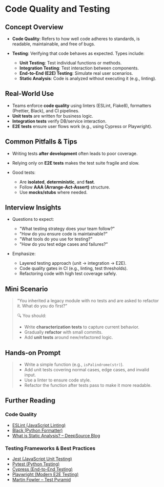 # Code Quality and Testing

## Concept Overview

* **Code Quality**: Refers to how well code adheres to standards, is readable, maintainable, and free of bugs.
* **Testing**: Verifying that code behaves as expected. Types include:

  * **Unit Testing**: Test individual functions or methods.
  * **Integration Testing**: Test interaction between components.
  * **End-to-End (E2E) Testing**: Simulate real user scenarios.
  * **Static Analysis**: Code is analyzed without executing it (e.g., linting).

## Real-World Use

* Teams enforce **code quality** using linters (ESLint, Flake8), formatters (Prettier, Black), and CI pipelines.
* **Unit tests** are written for business logic.
* **Integration tests** verify DB/service interaction.
* **E2E tests** ensure user flows work (e.g., using Cypress or Playwright).

## Common Pitfalls & Tips

* Writing tests **after development** often leads to poor coverage.
* Relying only on **E2E tests** makes the test suite fragile and slow.
* Good tests:

  * Are **isolated**, **deterministic**, and **fast**.
  * Follow **AAA (Arrange-Act-Assert)** structure.
  * Use **mocks/stubs** where needed.

## Interview Insights

* Questions to expect:

  * "What testing strategy does your team follow?"
  * "How do you ensure code is maintainable?"
  * "What tools do you use for testing?"
  * "How do you test edge cases and failures?"
* Emphasize:

  * Layered testing approach (unit → integration → E2E).
  * Code quality gates in CI (e.g., linting, test thresholds).
  * Refactoring code with high test coverage safely.

## Mini Scenario

> "You inherited a legacy module with no tests and are asked to refactor it. What do you do first?"
>
> 🔍 You should:
>
> * Write **characterization tests** to capture current behavior.
> * Gradually **refactor** with small commits.
> * Add **unit tests** around new/refactored logic.

## Hands-on Prompt

> * Write a simple function (e.g., `isPalindrome(str)`).
> * Add unit tests covering normal cases, edge cases, and invalid input.
> * Use a linter to ensure code style.
> * Refactor the function after tests pass to make it more readable.

## Further Reading

### Code Quality

* <a href="https://eslint.org/" target="_blank">ESLint (JavaScript Linting)</a>
* <a href="https://black.readthedocs.io/en/stable/" target="_blank">Black (Python Formatter)</a>
* <a href="https://deepsource.io/blog/static-analysis/" target="_blank">What is Static Analysis? – DeepSource Blog</a>

### Testing Frameworks & Best Practices

* <a href="https://jestjs.io/docs/getting-started" target="_blank">Jest (JavaScript Unit Testing)</a>
* <a href="https://docs.pytest.org/en/stable/" target="_blank">Pytest (Python Testing)</a>
* <a href="https://docs.cypress.io/" target="_blank">Cypress (End-to-End Testing)</a>
* <a href="https://playwright.dev/" target="_blank">Playwright (Modern E2E Testing)</a>
* <a href="https://martinfowler.com/articles/practical-test-pyramid.html" target="_blank">Martin Fowler – Test Pyramid</a>
